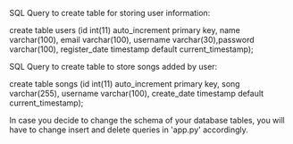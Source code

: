 SQL Query to create table for storing user information:

create table users (id int(11) auto_increment primary key, name varchar(100), email varchar(100), username varchar(30),password varchar(100), register_date timestamp default current_timestamp);

SQL Query to create table to store songs added by user:

create table songs (id int(11) auto_increment primary key, song varchar(255), username varchar(100), create_date timestamp default current_timestamp);

In case you decide to change the schema of your database tables, you will have to change insert and delete queries in 'app.py' accordingly.
